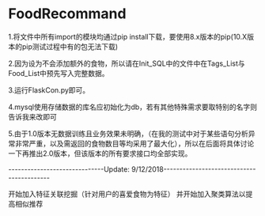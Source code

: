 # FoodRecommand

1.将文件中所有import的模块均通过pip install下载，要使用8.x版本的pip(10.X版本的pip测试过程中有的包无法下载)


2.因为设为不会添加额外的食物，所以请在Init_SQL中的文件中在Tags_List与Food_List中预先写入完整数据。


3.运行FlaskCon.py即可。


4.mysql使用存储数据的库名应初始化为db，若有其他特殊需求要取特别的名字则告诉我来改即可


5.由于1.0版本无数据训练且业务效果未明确，（在我的测试中对于某些语句分析异常非常严重，以及需返回的食物数目等均采用了最大化），所以在后面将具体讨论一下再推出2.0版本，但该版本的所有要求接口均全部实现。



------------------------------Update: 9/12/2018------------------------------------------


开始加入特征关联挖掘（针对用户的喜爱食物为特征）  并开始加入聚类算法以提高相似推荐

